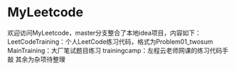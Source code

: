 # MyLeetcode
欢迎访问MyLeetcode，master分支整合了本地idea项目，内容如下：
  LeetCodeTraining：个人LeetCode练习代码，格式为Problem01_twosum
  MainTraining：大厂笔试题目练习
  trainingcamp：左程云老师网课的练习代码手敲
  其余为杂项待整理
